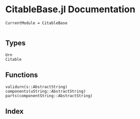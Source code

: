 # CitableBase.jl Documentation
```@meta
CurrentModule = CitableBase
```
```@contents
```
## Types
```@docs
Urn
Citable
```
## Functions
```@docs
validurn(s::AbstractString)
components(uString::AbstractString)
parts(componentString::AbstractString)
```
## Index
```@index
```
